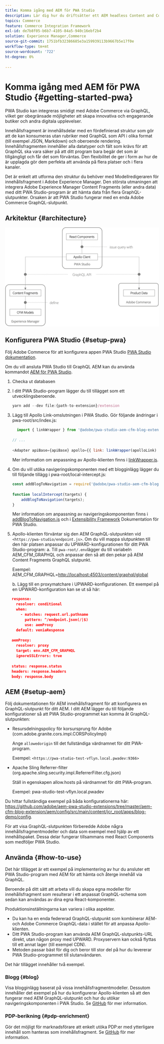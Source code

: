 ```yaml
---
title: Komma igång med AEM för PWA Studio
description: Lär dig hur du driftsätter ett AEM headless Content and Commerce-projekt med PWA Studio.
topics: Commerce
feature: Commerce Integration Framework
exl-id: de7b8f05-b6b7-4105-84a5-940c16ebf2b4
solution: Experience Manager,Commerce
source-git-commit: 1751bfb32386685e3a159939113b9667b5e17f0e
workflow-type: tm+mt
source-wordcount: '722'
ht-degree: 0%

---
```


# Komma igång med AEM för PWA Studio {#getting-started-pwa}

PWA Studio kan integreras smidigt med Adobe Commerce via GraphQL, vilket ger obegränsade möjligheter att skapa innovativa och engagerande butiker och andra digitala upplevelser.

Innehållsfragment är innehållsdelar med en fördefinierad struktur som gör att de kan konsumeras utan rubriker med GraphQL som API i olika format (till exempel JSON, Markdown) och oberoende rendering. Innehållsfragmenten innehåller alla datatyper och fält som krävs för att GraphQL ska vara säker på att ditt program bara begär det som är tillgängligt och får det som förväntas. Den flexibilitet de ger i form av hur de är upplagda gör dem perfekta att använda på flera platser och i flera kanaler.

Det är enkelt att utforma den struktur du behöver med Modellredigeraren för innehållsfragment i Adobe Experience Manager. Den största utmaningen att integrera Adobe Experience Manager Content Fragments (eller andra data) med ditt PWA Studio-program är att hämta data från flera GraphQL-slutpunkter. Orsaken är att PWA Studio fungerar med en enda Adobe Commerce GraphQL-slutpunkt.

## Arkitektur {#architecture}

![PWA headless Architecture](/help/commerce/cif/assets/pwa-studio/PWA-Studio_Architecture.png)

## Konfigurera PWA Studio {#setup-pwa}

Följ Adobe Commerce för att konfigurera appen PWA Studio [PWA Studio dokumentation](https://developer.adobe.com/commerce/pwa-studio/tutorials/).

Om du vill ansluta PWA Studio till GraphQL AEM kan du använda kommandot [AEM för PWA Studio](https://github.com/adobe/aem-pwa-studio-extensions).

1. Checka ut databasen

1. I ditt PWA Studio-program lägger du till tillägget som ett utvecklingsberoende.

   ```javascript
   yarn add --dev file:{path-to-extension}/extension
   ```

1. Lägg till Apollo Link-omslutningen i PWA Studio. Gör följande ändringar i pwa-root/src/index.js:

   ```javascript
     import { linkWrapper } from '@adobe/pwa-studio-aem-cfm-blog-extension';
   
   // ...
   
   <Adapter apiBase={apiBase} apollo={{ link: linkWrapper(apolloLink) }} store={store}>
   ```

   Mer information om anpassning av Apollo-klienten finns i [linkWrapper.js](https://github.com/adobe/aem-pwa-studio-extensions/blob/master/aem-cfm-blog-extension/extension/src/linkWrapper.js).

1. Om du vill utöka navigeringskomponenten med ett blogginlägg lägger du till följande tillägg i pwa-root/local-intercept.js:

   ```javascript
   const addBlogToNavigation = require('@adobe/pwa-studio-aem-cfm-blog-extension/src/addBlogToNavigation');
   
   function localIntercept(targets) {
       addBlogToNavigation(targets);
   }    
   ```

   Mer information om anpassning av navigeringskomponenten finns i [addBlogToNavigation.js](https://github.com/adobe/aem-pwa-studio-extensions/blob/master/aem-cfm-blog-extension/extension/src/addBlogToNavigation.js) och i [Extensibility Framework](https://developer.adobe.com/commerce/pwa-studio/guides/general-concepts/extensibility/) Dokumentation för PWA Studio.

1. Apollo-klienten förväntar sig den AEM GraphQL-slutpunkten vid `<https://pwa-studio/endpoint.js>`. Om du vill mappa slutpunkten till den här platsen anpassar du UPWARD-konfigurationen för ditt PWA Studio-program: a. Till `pwa-root/.env`lägger du till variabeln AEM_CFM_GRAPHQL och anpassar den så att den pekar på AEM Content Fragments GraphQL slutpunkt.

   Exempel: AEM_CFM_GRAPHQL=<http://localhost:4503/content/graphql/global>

   b. Lägg till en proxymatchare i UPWARD-konfigurationen. Ett exempel på en UPWARD-konfiguration kan se ut så här:

```json
   response:
     resolver: conditional
     when:
       - matches: request.url.pathname
         pattern: ^/endpoint.json(/|$)
         use: aemProxy
     default: veniaResponse

   aemProxy:
     resolver: proxy
     target: env.AEM_CFM_GRAPHQL
     ignoreSSLErrors: true

   status: response.status
   headers: response.headers
   body: response.body
```

## AEM {#setup-aem}

Följ dokumentationen för AEM innehållsfragment för att konfigurera en GraphQL-slutpunkt för ditt AEM. I ditt AEM lägger du till följande konfigurationer så att PWA Studio-programmet kan komma åt GraphQL-slutpunkten:

* Resursdelningspolicy för korsursprung för Adobe (com.adobe.granite.cors.impl.CORSPolicyImpl)

  Ange `allowedorigin` till det fullständiga värdnamnet för ditt PWA-program.

  Exempel:  `<https://pwa-studio-test-vflyn.local.pwadev:9366>`

* Apache Sling Referrer-filter (org.apache.sling.security.impl.ReferrerFilter.cfg.json)

  Ställ in egenskapen allow.hosts på värdnamnet för ditt PWA-program.

  Exempel: pwa-studio-test-vflyn.local.pwadev

Du hittar fullständiga exempel på båda konfigurationerna här: <https://github.com/adobe/aem-pwa-studio-extensions/tree/master/aem-cfm-blog-extension/aem/config/src/main/content/jcr_root/apps/blog-demo/config>.

För att visa GraphQL-slutpunkten förberedde Adobe några innehållsfragmentmodeller och data som exempel med hjälp av ett innehållspaket. Dessa delar fungerar tillsammans med React Components som medföljer PWA Studio.

## Använda {#how-to-use}

Det här tillägget är ett exempel på implementering av hur du ansluter ett PWA Studio-program med AEM för att hämta och återge innehåll via GraphQL.

Beroende på ditt sätt att arbeta vill du skapa egna modeller för innehållsfragment som resulterar i ett anpassat GraphQL-schema som sedan kan användas av dina egna React-komponenter.

Produktionsinställningarna kan variera i olika aspekter.

* Du kan ha en enda federerad GraphQL-slutpunkt som kombinerar AEM- och Adobe Commerce GraphQL-data i stället för att anpassa Apollo-klienten.
* Ditt PWA Studio-program kan använda AEM GraphQL-slutpunkts-URL direkt, utan någon proxy med UPWARD. Proxyservern kan också flyttas till ett annat lager (till exempel CDN).
* Metoden passar bäst för dig och beror till stor del på hur du levererar PWA Studio-programmet till slutanvändaren.

Det här tillägget innehåller två exempel.

### Blogg {#blog}

Visa blogginlägg baserat på vissa innehållsfragmentmodeller. Dessutom innehåller det exempel på hur du konfigurerar Apollo-klienten så att den fungerar med AEM GraphQL-slutpunkt och hur du utökar navigeringskomponenten i PWA Studio. Se [GitHub](https://github.com/adobe/aem-pwa-studio-extensions/tree/master/aem-cfm-blog-extension) för mer information.

### PDP-berikning {#pdp-enrichment}

Gör det möjligt för marknadsförare att enkelt utöka PDP:er med ytterligare innehåll som hanteras som innehållsfragment. Se [GitHub](https://github.com/adobe/aem-pwa-studio-extensions/tree/master/aem-cif-product-page-extension) för mer information.
